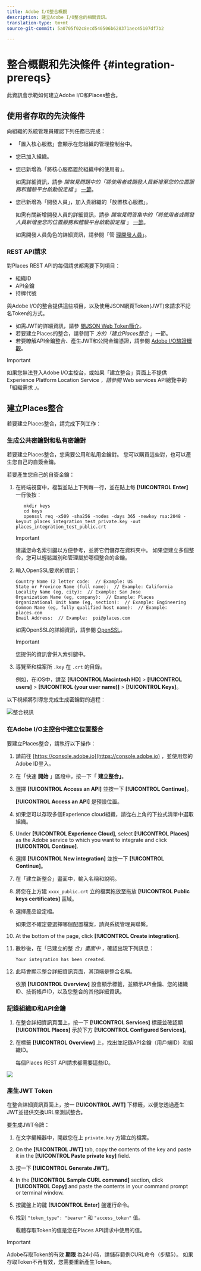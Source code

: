 ```yaml
---
title: Adobe I/O整合概觀
description: 建立Adobe I/O整合的相關資訊。
translation-type: tm+mt
source-git-commit: 5a0705f02c8ecd540506b628371aec45107df7b2

---
```



# 整合概觀和先決條件 {#integration-prereqs}

此資訊會示範如何建立Adobe I/O和Places整合。

## 使用者存取的先決條件

向組織的系統管理員確認下列任務已完成：

* 「置入核心服務」會顯示在您組織的管理控制台中。
* 您已加入組織。
* 您已新增為「將核心服務置於組織中的使用者」。

   如需詳細資訊，請參 *閱常見問題中的「將使用者或開發人員新增至您的位置服務和體驗平台啟動設定檔* 」 [一節](/help/places-faqs.md)。

* 您已新增為「開發人員」，加入貴組織的「放置核心服務」。

   如需有關新增開發人員的詳細資訊，請參 *閱常見問答集中的「將使用者或開發人員新增至您的位置服務和體驗平台啟動設定檔* 」 [一節](/help/places-faqs.md)。

   如需開發人員角色的詳細資訊，請參閱「管 [理開發人員](https://helpx.adobe.com/enterprise/using/manage-developers.html)」。

### REST API請求

對Places REST API的每個請求都需要下列項目：

* 組織ID
* API金鑰
* 持牌代號

與Adobe I/O的整合提供這些項目，以及使用JSON網頁Token(JWT)來請求不記名Token的方式。

* 如需JWT的詳細資訊，請參 [閱JSON Web Token簡介](https://jwt.io/introduction/)。
* 若要建立Places的整合，請參閱下 *方的「建立Places整合* 」一節。
* 若要瞭解API金鑰整合、產生JWT和公開金鑰憑證，請參閱 [Adobe I/O驗證概觀](https://www.adobe.io/apis/cloudplatform/console/authentication/gettingstarted.html)。

>[!IMPORTANT]
>
>如果您無法登入Adobe I/O主控台，或如果「建立整合」頁面上不提供Experience Platform Location Service *，請參閱* Web services API總覽中的「組織需求 *」*[](/help/web-service-api/places-web-services.md)。

## 建立Places整合

若要建立Places整合，請完成下列工作：

### 生成公共密鑰對和私有密鑰對

若要建立Places整合，您需要公用和私用金鑰對。 您可以購買這些對，也可以產生您自己的自簽金鑰。

若要產生您自己的自簽金鑰：

1. 在終端視窗中，複製並貼上下列每一行，並在貼上每 **[!UICONTROL Enter]** 一行後按：

   ```text
      mkdir keys
      cd keys
      openssl req -x509 -sha256 -nodes -days 365 -newkey rsa:2048 -keyout places_integration_test_private.key -out    places_integration_test_public.crt
   ```

   >[!IMPORTANT]
   >
   >建議您命名索引鍵以方便參考，並將它們儲存在資料夾中。 如果您建立多個整合，您可以輕鬆識別和管理屬於哪個整合的金鑰。

1. 輸入OpenSSL要求的資訊：

   ```text
   Country Name (2 letter code:  // Example: US
   State or Province Name (full name):  // Example: California
   Locality Name (eg, city):  // Example: San Jose
   Organization Name (eg, company):  // Example: Places
   Organizational Unit Name (eg, section):  // Example: Engineering
   Common Name (eg, fully qualified host name):  // Example: places.com
   Email Address:  // Example:  poi@places.com
   ```

   如需OpenSSL的詳細資訊，請參閱 [OpenSSL](https://www.openssl.org/)。

   >[!IMPORTANT]
   >
   >您提供的資訊會併入索引鍵中。

1. 導覽至和檔案所 `.key` 在 `.crt` 的目錄。

   例如，在iOS中，請至 **[!UICONTROL Macintosh HD]** &gt; **[!UICONTROL users]** &gt; **[!UICONTROL (your user name)]** &gt; **[!UICONTROL Keys]**。

以下視頻將引導您完成生成密鑰對的過程：

![整合視訊](/help/assets/places_integration_video.gif)

### 在Adobe I/O主控台中建立位置整合

要建立Places整合，請執行以下操作：

1. 請前往 [https://console.adobe.io](https://console.adobe.io) ，並使用您的Adobe ID登入。
1. 在「快速 **開始** 」區段中，按一下「 **建立整合」**。
1. 選擇 **[!UICONTROL Access an API]** 並按一下 **[!UICONTROL Continue]**。

   **[!UICONTROL Access an API]** 是預設位置。

1. 如果您可以存取多個Experience cloud組織，請從右上角的下拉式清單中選取組織。
1. Under **[!UICONTROL Experience Cloud]**, select **[!UICONTROL Places]** as the Adobe service to which you want to integrate and click **[!UICONTROL Continue]**.
1. 選擇 **[!UICONTROL New integration]** 並按一下 **[!UICONTROL Continue]**。
1. 在「建立新整合」畫面中，輸入名稱和說明。
1. 將您在上方建 `xxxx_public.crt` 立的檔案拖放至拖放 **[!UICONTROL Public keys certificates]** 區域。
1. 選擇產品設定檔。

   如果您不確定要選擇哪個配置檔案，請與系統管理員聯繫。
1. At the bottom of the page, click **[!UICONTROL Create integration]**.
1. 數秒後，在「已建立的整 *合」畫面中* ，確認出現下列訊息：

   `Your integration has been created.`

1. 此時會顯示整合詳細資訊頁面，其頂端是整合名稱。

   依預 **[!UICONTROL Overview]** 設會顯示標籤，並顯示API金鑰、您的組織ID、技術帳戶ID，以及您整合的其他詳細資訊。

### 記錄組織ID和API金鑰

1. 在整合詳細資訊頁面上，按一下 **[!UICONTROL Services]** 標籤並確認顯 **[!UICONTROL Places]** 示於下方 **[!UICONTROL Configured Services]**。
1. 在標籤 **[!UICONTROL Overview]** 上，找出並記錄API金鑰（用戶端ID）和組織ID。

   每個Places REST API請求都需要這些ID。

![](/help/assets/places_orgid_api-key.png)

### 產生JWT Token

在整合詳細資訊頁面上，按一 **[!UICONTROL JWT]** 下標籤，以便您透過產生JWT並提供交換URL來測試整合。

要生成JWT令牌：

1. 在文字編輯器中，開啟您在上 `private.key` 方建立的檔案。
1. On the **[!UICONTROL JWT]** tab, copy the contents of the key and paste it in the **[!UICONTROL Paste private key]** field.
1. 按一下 **[!UICONTROL Generate JWT]**。
1. In the **[!UICONTROL Sample CURL command]** section, click **[!UICONTROL Copy]** and paste the contents in your command prompt or terminal window.
1. 按鍵盤上的鍵 **[!UICONTROL Enter]** 盤運行命令。
1. 找到 `"token_type": "bearer"` 和 `"access_token"` 值。

   載體存取Token的值是您在Places API請求中使用的值。

>[!IMPORTANT]
>
>Adobe存取Token的有效 **期限** 為24小時，請儲存範例CURL命令（步驟5）。 如果存取Token不再有效，您需要重新產生Token。